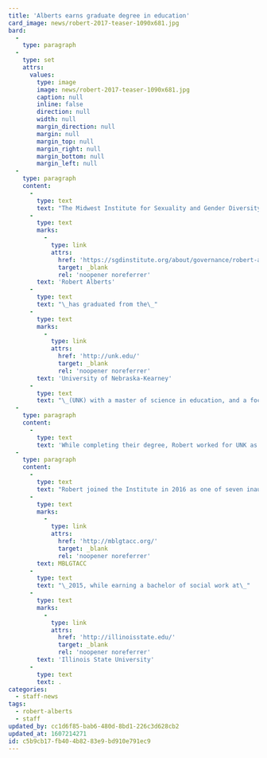 ```yaml
---
title: 'Alberts earns graduate degree in education'
card_image: news/robert-2017-teaser-1090x681.jpg
bard:
  -
    type: paragraph
  -
    type: set
    attrs:
      values:
        type: image
        image: news/robert-2017-teaser-1090x681.jpg
        caption: null
        inline: false
        direction: null
        width: null
        margin_direction: null
        margin: null
        margin_top: null
        margin_right: null
        margin_bottom: null
        margin_left: null
  -
    type: paragraph
    content:
      -
        type: text
        text: "The Midwest Institute for Sexuality and Gender Diversity is proud to share that campus relations coordinator\_"
      -
        type: text
        marks:
          -
            type: link
            attrs:
              href: 'https://sgdinstitute.org/about/governance/robert-alberts'
              target: _blank
              rel: 'noopener noreferrer'
        text: 'Robert Alberts'
      -
        type: text
        text: "\_has graduated from the\_"
      -
        type: text
        marks:
          -
            type: link
            attrs:
              href: 'http://unk.edu/'
              target: _blank
              rel: 'noopener noreferrer'
        text: 'University of Nebraska-Kearney'
      -
        type: text
        text: "\_(UNK) with a master of science in education, and a focus on school counseling and student affairs."
  -
    type: paragraph
    content:
      -
        type: text
        text: 'While completing their degree, Robert worked for UNK as a graduate hall director, and completed internships with the university’s Women’s Center and Greek Life. They have also published research on Queer identity development within college students and have been engaged with continued research centering Queer and Trans people.'
  -
    type: paragraph
    content:
      -
        type: text
        text: "Robert joined the Institute in 2016 as one of seven inaugural members of our leadership team. They served previously as director for\_"
      -
        type: text
        marks:
          -
            type: link
            attrs:
              href: 'http://mblgtacc.org/'
              target: _blank
              rel: 'noopener noreferrer'
        text: MBLGTACC
      -
        type: text
        text: "\_2015, while earning a bachelor of social work at\_"
      -
        type: text
        marks:
          -
            type: link
            attrs:
              href: 'http://illinoisstate.edu/'
              target: _blank
              rel: 'noopener noreferrer'
        text: 'Illinois State University'
      -
        type: text
        text: .
categories:
  - staff-news
tags:
  - robert-alberts
  - staff
updated_by: cc1d6f85-bab6-480d-8bd1-226c3d628cb2
updated_at: 1607214271
id: c5b9cb17-fb40-4b82-83e9-bd910e791ec9
---
```

